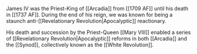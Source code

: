 James IV was the Priest-King of [[Arcadia]] from [[1709 AF]] until his death in [[1737 AF]]. During the end of his reign, we was known for being a staunch anti-[[Revelationary Revolution|Apocalyptic]] reactionary.

His death and succession by the Priest-Queen [[Mary VIII]] enabled a series of [[Revelationary Revolution|Apocalyptic]] reforms in both [[Arcadia]] and the [[Synod]], collectively known as the [[White Revolution]].